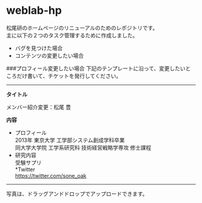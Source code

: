weblab-hp
=========
松尾研のホームページのリニューアルのためのレポジトリです。  
主に以下の２つのタスク管理するために作成しました。

* バグを見つけた場合
* コンテンツの変更したい場合


###プロフィール変更したい場合
下記のテンプレートに沿って、変更したいところだけ書いて、チケットを発行してください。
***
**タイトル**

メンバー紹介変更：松尾 豊 

**内容**  
* プロフィール  
2013年 東京大学 工学部システム創成学科卒業  
同大学大学院 工学系研究科 技術経営戦略学専攻 修士課程  
* 研究内容  
受験サプリ  
*Twitter  
https://twitter.com/sone_oak
***

写真は、ドラッグアンドドロップでアップロードできます。